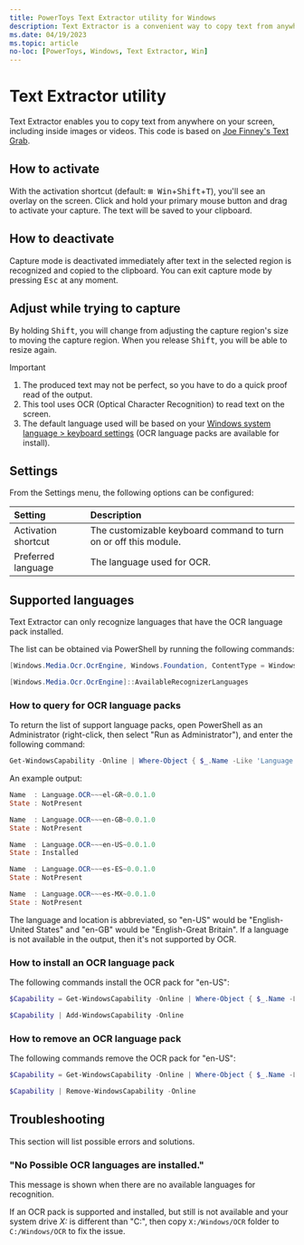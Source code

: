 ```yaml
---
title: PowerToys Text Extractor utility for Windows
description: Text Extractor is a convenient way to copy text from anywhere on your screen.
ms.date: 04/19/2023
ms.topic: article
no-loc: [PowerToys, Windows, Text Extractor, Win]
---
```


# Text Extractor utility

Text Extractor enables you to copy text from anywhere on your screen, including inside images or videos. This code is based on [Joe Finney's Text Grab](https://github.com/TheJoeFin/Text-Grab).

## How to activate

With the activation shortcut (default: <kbd>⊞ Win</kbd>+<kbd>Shift</kbd>+<kbd>T</kbd>), you'll see an overlay on the screen. Click and hold your primary mouse button and drag to activate your capture. The text will be saved to your clipboard.

## How to deactivate

Capture mode is deactivated immediately after text in the selected region is recognized and copied to the clipboard.
You can exit capture mode by pressing <kbd>Esc</kbd> at any moment.

## Adjust while trying to capture

By holding <kbd>Shift</kbd>, you will change from adjusting the capture region's size to moving the capture region. When you release <kbd>Shift</kbd>, you will be able to resize again.

> [!IMPORTANT]
>
> 1. The produced text may not be perfect, so you have to do a quick proof read of the output.
> 2. This tool uses OCR (Optical Character Recognition) to read text on the screen.
> 3. The default language used will be based on your [Windows system language > keyboard settings](https://support.microsoft.com/windows/manage-the-input-and-display-language-settings-in-windows-12a10cb4-8626-9b77-0ccb-5013e0c7c7a2) (OCR language packs are available for install).

## Settings

From the Settings menu, the following options can be configured:

| Setting | Description |
| :--- | :--- |
| Activation shortcut | The customizable keyboard command to turn on or off this module. |
| Preferred language | The language used for OCR. |

## Supported languages

Text Extractor can only recognize languages that have the OCR language pack installed.

The list can be obtained via PowerShell by running the following commands:

```powershell
[Windows.Media.Ocr.OcrEngine, Windows.Foundation, ContentType = WindowsRuntime]
```

```powershell
[Windows.Media.Ocr.OcrEngine]::AvailableRecognizerLanguages
```

### How to query for OCR language packs

To return the list of support language packs, open PowerShell as an Administrator (right-click, then select "Run as Administrator"), and enter the following command:

```powershell
Get-WindowsCapability -Online | Where-Object { $_.Name -Like 'Language.OCR*' }
```

An example output:

```powershell
Name  : Language.OCR~~~el-GR~0.0.1.0
State : NotPresent

Name  : Language.OCR~~~en-GB~0.0.1.0
State : NotPresent

Name  : Language.OCR~~~en-US~0.0.1.0
State : Installed

Name  : Language.OCR~~~es-ES~0.0.1.0
State : NotPresent

Name  : Language.OCR~~~es-MX~0.0.1.0
State : NotPresent
```

The language and location is abbreviated, so "en-US" would be "English-United States" and "en-GB" would be "English-Great Britain". If a language is not available in the output, then it's not supported by OCR.

### How to install an OCR language pack

The following commands install the OCR pack for "en-US":

```powershell
$Capability = Get-WindowsCapability -Online | Where-Object { $_.Name -Like 'Language.OCR*en-US*' }
```

```powershell
$Capability | Add-WindowsCapability -Online
```

### How to remove an OCR language pack

The following commands remove the OCR pack for "en-US":

```powershell
$Capability = Get-WindowsCapability -Online | Where-Object { $_.Name -Like 'Language.OCR*en-US*' }
```

```powershell
$Capability | Remove-WindowsCapability -Online
```

## Troubleshooting

This section will list possible errors and solutions.

### "No Possible OCR languages are installed."

This message is shown when there are no available languages for recognition.

If an OCR pack is supported and installed, but still is not available and your system drive _X:_ is different than "C:", then copy `X:/Windows/OCR` folder to `C:/Windows/OCR` to fix the issue.
